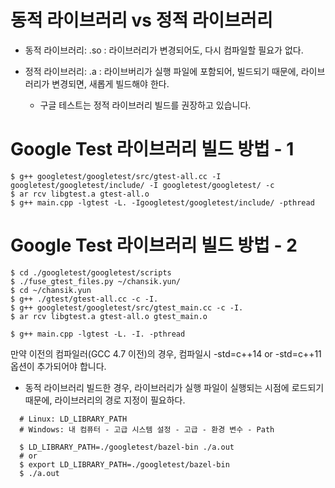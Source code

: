 
# 동적 라이브러리 vs 정적 라이브러리
- 동적 라이브러리: .so
  : 라이브러리가 변경되어도, 다시 컴파일할 필요가 없다.

- 정적 라이브러리: .a
  : 라이브버리가 실행 파일에 포함되어, 빌드되기 때문에, 라이브러리가 변경되면,
    새롭게 빌드해야 한다.
   - 구글 테스트는 정적 라이브러리 빌드를 권장하고 있습니다.


# Google Test 라이브러리 빌드 방법 - 1
```
$ g++ googletest/googletest/src/gtest-all.cc -I googletest/googletest/include/ -I googletest/googletest/ -c
$ ar rcv libgtest.a gtest-all.o
$ g++ main.cpp -lgtest -L. -Igoogletest/googletest/include/ -pthread

```

# Google Test 라이브러리 빌드 방법 - 2
```
$ cd ./googletest/googletest/scripts
$ ./fuse_gtest_files.py ~/chansik.yun/
$ cd ~/chansik.yun
$ g++ ./gtest/gtest-all.cc -c -I.
$ g++ googletest/googletest/src/gtest_main.cc -c -I.
$ ar rcv libgtest.a gtest-all.o gtest_main.o

$ g++ main.cpp -lgtest -L. -I. -pthread
```
만약 이전의 컴파일러(GCC 4.7 이전)의 경우, 컴파일시 -std=c++14 or -std=c++11 옵션이 추가되어야 합니다.

- 동적 라이브러리 빌드한 경우, 라이브러리가 실행 파일이 실행되는 시점에 로드되기 때문에, 라이브러리의 경로 지정이 필요하다.
```
  # Linux: LD_LIBRARY_PATH
  # Windows: 내 컴퓨터 - 고급 시스템 설정 - 고급 - 환경 변수 - Path 

  $ LD_LIBRARY_PATH=./googletest/bazel-bin ./a.out
  # or
  $ export LD_LIBRARY_PATH=./googletest/bazel-bin
  $ ./a.out

```





